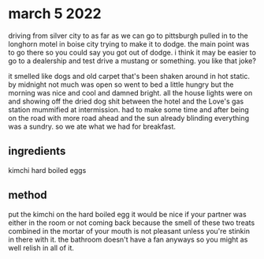 # march 5 2022

driving from silver city to as far as we can go to pittsburgh
pulled in to the longhorn motel in boise city trying to make it to dodge. the main point was to go there so you could say you got out of dodge. i think it may be easier to go to a dealership and test drive a mustang or something. you like that joke?

it smelled like dogs and old carpet that's been shaken around in hot static.
by midnight not much was open so went to bed a little hungry but the morning was nice and cool and damned bright. all the house lights were on and showing off the dried dog shit between the hotel and the Love's gas station mummified at intermission. had to make some time and after being on the road with more road ahead and the sun already blinding everything was a sundry. so we ate what we had for breakfast.

## ingredients

kimchi
hard boiled eggs

## method

put the kimchi on the hard boiled egg
it would be nice if your partner was either in the room or not coming back because the smell of these two treats combined in the mortar of your mouth is not pleasant unless you're stinkin in there with it.
the bathroom doesn't have a fan anyways so you might as well relish in all of it.